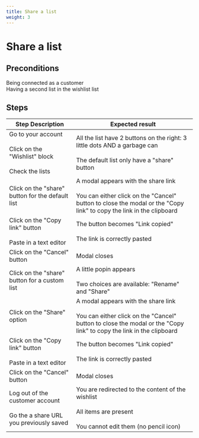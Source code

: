```yaml
---
title: Share a list
weight: 3
---
```


# Share a list

## Preconditions

Being connected as a customer<br />
Having a second list in the wishlist list
## Steps
| Step Description | Expected result |
| ----- | ----- |
| Go to your account<br /><br>Click on the "Wishlist" block<br /><br>Check the lists | All the list have 2 buttons on the right: 3 little dots AND a garbage can<br /><br>The default list only have a "share" button |
| Click on the "share" button for the default list | A modal appears with the share link <br /><br>You can either click on the "Cancel" button to close the modal or the "Copy link" to copy the link in the clipboard  |
| Click on the "Copy link" button<br /><br>Paste in a text editor | The button becomes "Link copied"<br /><br>The link is correctly pasted |
| Click on the "Cancel" button | Modal closes |
| Click on the "share" button for a custom list | A little popin appears<br /><br>Two choices are available: "Rename" and "Share" |
| Click on the "Share" option | A modal appears with the share link <br /><br>You can either click on the "Cancel" button to close the modal or the "Copy link" to copy the link in the clipboard  |
| Click on the "Copy link" button<br /><br>Paste in a text editor | The button becomes "Link copied"<br /><br>The link is correctly pasted |
| Click on the "Cancel" button | Modal closes |
| Log out of the customer account<br /><br>Go the a share URL you previously saved | You are redirected to the content of the wishlist<br /><br>All items are present<br /><br>You cannot edit them (no pencil icon) |
